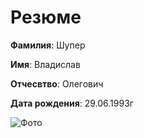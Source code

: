 # Резюме
**Фамилия**: Шупер

**Имя**: Владислав

**Отчесвтво**: Олегович

**Дата рождения**: 29.06.1993г

![Фото](https://avatars.mds.yandex.net/get-kinopoisk-image/1777765/7d4eb861-1f80-44da-b75e-7f365d0fc3da/220x330)